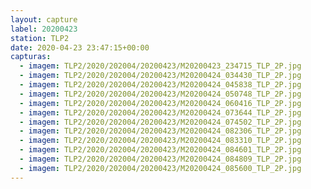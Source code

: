 ```yaml
---
layout: capture
label: 20200423
station: TLP2
date: 2020-04-23 23:47:15+00:00
capturas:
  - imagem: TLP2/2020/202004/20200423/M20200423_234715_TLP_2P.jpg
  - imagem: TLP2/2020/202004/20200423/M20200424_034430_TLP_2P.jpg
  - imagem: TLP2/2020/202004/20200423/M20200424_045838_TLP_2P.jpg
  - imagem: TLP2/2020/202004/20200423/M20200424_050748_TLP_2P.jpg
  - imagem: TLP2/2020/202004/20200423/M20200424_060416_TLP_2P.jpg
  - imagem: TLP2/2020/202004/20200423/M20200424_073644_TLP_2P.jpg
  - imagem: TLP2/2020/202004/20200423/M20200424_074502_TLP_2P.jpg
  - imagem: TLP2/2020/202004/20200423/M20200424_082306_TLP_2P.jpg
  - imagem: TLP2/2020/202004/20200423/M20200424_083310_TLP_2P.jpg
  - imagem: TLP2/2020/202004/20200423/M20200424_084601_TLP_2P.jpg
  - imagem: TLP2/2020/202004/20200423/M20200424_084809_TLP_2P.jpg
  - imagem: TLP2/2020/202004/20200423/M20200424_085600_TLP_2P.jpg
---
```


